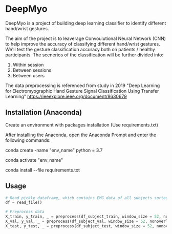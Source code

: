 # DeepMyo

DeepMyo is a project of building deep learning classifier to identify different hand/wrist gestures.


The aim of the project is to leaverage Convoulutional Neural Network (CNN) to help improve the accuracy of classifying different hand/wrist gestures. 
We'll test the gesture classification accuracy both on patients / healthy participants. The scenerios of the classification will be further divided into:
1. Within session
2. Between sessions
3. Between users

The data preprocessing is referenced from study in 2019 "Deep Learning for Electromyographic Hand Gesture Signal Classification Using Transfer Learning" https://ieeexplore.ieee.org/document/8630679


## Installation (Anaconda)

Create an environment with packages installation (Use requirements.txt)

After installing the Anaconda, open the Anaconda Prompt and enter the following commands:

conda create -name "env_name" python = 3.7 

conda activate "env_name"

conda install --file requirements.txt

## Usage

```python
# Read pickle dataframe, which contains EMG data of all subjects sorted by gestures. Each subjects have at least 2 sessions and 3 trials in one session. 
df = read_file()

# Preprocess data
X_train, y_train, _ = preprocess(df_subject_train, window_size = 52, nonoverlap_size = 5) = read_file(mode = 1 , window_size = 52, nonoverlap_size = 5)
X_val, y_val, _ = preprocess(df_subject_val, window_size = 52, nonoverlap_size = 5) = read_file(mode = 1 , window_size = 52, nonoverlap_size = 5)
X_test, y_test, _ = preprocess(df_subject_test, window_size = 52, nonoverlap_size = 5) = read_file(mode = 1 , window_size = 52, nonoverlap_size = 5)


```
